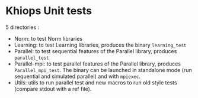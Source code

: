 # Khiops Unit tests

5 directories :

- Norm: to test Norm libraries
- Learning: to test Learning libraries, produces the binary `learning_test`
- Parallel: to test sequential features of the Parallel library, produces `parallel_test`
- Parallel-mpi: to test parallel features of the Parallel library, produces `Parallel_mpi_test`. The binary can be launched in standalone mode (run sequential and simulated parallel) and with `mpiexec`.
- Utils: utils to run parallel test and new macros to run old style tests (compare stdout with a ref file).
  